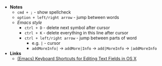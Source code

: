 - **Notes**
	- `cmd + ;` - show spellcheck
	- `option + left/right arrow` - jump between words
	- *Emacs style*
		- `ctrl + D` - delete next symbol after cursor
		- `ctrl + K` - delete everything in this line after cursor
		- `ctrl + left/right arrow` - jump between parts of word
			- e.g. `|` - cursor
			-  `addMoreInfo|` -> `addMore|Info` -> `add|MoreInfo` -> `|addMoreInfo`
- **Links**
	- [(Emacs) Keyboard Shortcuts for Editing Text Fields in OS X](https://jblevins.org/log/kbd)